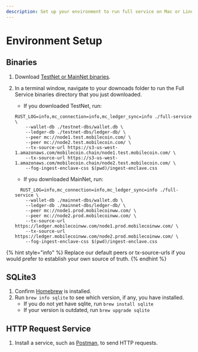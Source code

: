 ```yaml
---
description: Set up your environment to run full service on Mac or Linux.
---
```


# Environment Setup

## Binaries

1. Download [TestNet or MainNet binaries](https://github.com/mobilecoinofficial/full-service/releases). 
2. In a terminal window, navigate to your downoads folder to run the Full Service binaries directory that you just downloaded.

   * If you downloaded TestNet, run:

   ```text
   RUST_LOG=info,mc_connection=info,mc_ledger_sync=info ./full-service \
       --wallet-db ./testnet-dbs/wallet.db \
       --ledger-db ./testnet-dbs/ledger-db/ \
       --peer mc://node1.test.mobilecoin.com/ \
       --peer mc://node2.test.mobilecoin.com/ \
       --tx-source-url https://s3-us-west-1.amazonaws.com/mobilecoin.chain/node1.test.mobilecoin.com/ \
       --tx-source-url https://s3-us-west-1.amazonaws.com/mobilecoin.chain/node2.test.mobilecoin.com/ \
       --fog-ingest-enclave-css $(pwd)/ingest-enclave.css
   ```

   * If you downloaded MainNet, run:

   ```text
     RUST_LOG=info,mc_connection=info,mc_ledger_sync=info ./full-service \
       --wallet-db ./mainnet-dbs/wallet.db \
       --ledger-db ./mainnet-dbs/ledger-db/ \
       --peer mc://node1.prod.mobilecoinww.com/ \
       --peer mc://node2.prod.mobilecoinww.com/ \
       --tx-source-url https://ledger.mobilecoinww.com/node1.prod.mobilecoinww.com/ \
       --tx-source-url https://ledger.mobilecoinww.com/node2.prod.mobilecoinww.com/ \
       --fog-ingest-enclave-css $(pwd)/ingest-enclave.css
   ```

{% hint style="info" %}
Replace our default peers or tx-source-urls if you would prefer to establish your own source of truth.
{% endhint %}

## SQLite3

1. Confirm [Homebrew](https://brew.sh/) is installed.
2. Run `brew info sqlite` to see which version, if any, you have installed.
   * If you do not yet have sqlite, run `brew install sqlite`
   * If your version is outdated, run `brew upgrade sqlite`

## **HTTP Request Service**

1. Install a service, such as [Postman](https://www.postman.com/), to send HTTP requests.

